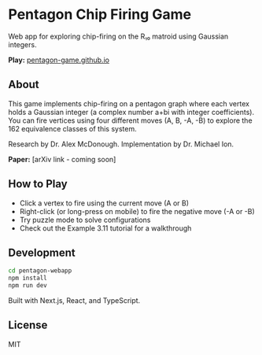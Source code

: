 # Pentagon Chip Firing Game

Web app for exploring chip-firing on the R₁₀ matroid using Gaussian integers.

**Play:** [pentagon-game.github.io](https://pentagon-game.github.io/)

## About

This game implements chip-firing on a pentagon graph where each vertex holds a Gaussian integer (a complex number a+bi with integer coefficients). You can fire vertices using four different moves (A, B, -A, -B) to explore the 162 equivalence classes of this system.

Research by Dr. Alex McDonough. Implementation by Dr. Michael Ion.

**Paper:** [arXiv link - coming soon]

## How to Play

- Click a vertex to fire using the current move (A or B)
- Right-click (or long-press on mobile) to fire the negative move (-A or -B)
- Try puzzle mode to solve configurations
- Check out the Example 3.11 tutorial for a walkthrough

## Development

```bash
cd pentagon-webapp
npm install
npm run dev
```

Built with Next.js, React, and TypeScript.

## License

MIT
